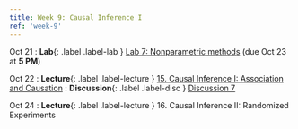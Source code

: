```yaml
---
title: Week 9: Causal Inference I
ref: 'week-9'
---
```

Oct 21
: **Lab**{: .label .label-lab } [Lab 7: Nonparametric methods](https://data102.datahub.berkeley.edu/hub/user-redirect/git-pull?repo=https%3A%2F%2Fgithub.com%2Fds-102%2Ffa24-materials&urlpath=lab%2Ftree%2Ffa24-materials%2Flab%2Flab07%2Flab07.ipynb&branch=main) (due Oct 23 at **5 PM**)

Oct 22
: **Lecture**{: .label .label-lecture } [15. Causal Inference I: Association and Causation](lecture/lec15)
: **Discussion**{: .label .label-disc } [Discussion 7](https://drive.google.com/file/d/1AD9sOB2nHL9CKjBkQlX0j01i_TfSzYam/view?usp=sharing)

Oct 24
: **Lecture**{: .label .label-lecture } 16. Causal Inference II: Randomized Experiments
